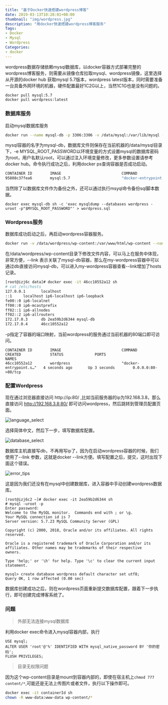 ```yaml
---
title: "基于Docker快速搭建wordpress博客"
date: 2019-03-13T10:28:01+08:00
thumbnail: "img/wordpress.jpg"
description: "用docker快速搭建wordpress博客服务"
Tags: 
- Docker
- Mysql
- Wordpress
Categories:
- docker
---
```


wordpress数据存储依赖mysql数据库，以docker容器方式部署完整的wordpress博客服务，则需要从镜像仓库拉取mysql、wordpress镜像，这里选择从开源的docker hub 获取mysql 5.7版本，wordpress latest版本，同时需要准备一台具备外网环境的机器，硬件配置最好1C2G以上，当然1C1G也是没有问题的。

```Bash
docker pull mysql:5.7
docker pull wordpress:latest
```

### 数据库服务

启动mysql数据库服务

```Bash
docker run --name mysql-db -p 3306:3306 -v /data/mysql:/var/lib/mysql -d -e MYSQL_ROOT_PASSWORD=root mysql:5.7
```
mysql容器的名字为mysql-db，数据库文件则保存在当前机器的/data/mysql目录下，-e MYSQL_ROOT_PASSWORD以环境变量的方式设置mysql的数据库密码为root，用户名默认root，可以通过注入环境变量修改，更多参数设置请参考docker hub。命令执行成功之后，利用docker ps查询容器是否成功启动。

```Bash
CONTAINER ID        IMAGE                           COMMAND                  CREATED             STATUS              PORTS                                  NAMES
95808c37fea6        mysql:5.7                       "docker-entrypoint.s…"   2 minutes ago       Up 2 minutes        0.0.0.0:3306->3306/tcp, 33060/tcp      mysql-db
```
当然除了以数据库文件作为备份之外，还可以通过执行msyql命令备份sql脚本数据。

```Docker
docker exec mysql-db sh -c 'exec mysqldump --databases wordpress -uroot -p"$MYSQL_ROOT_PASSWORD"' > wordpress.sql
```

### Wordpress服务
数据库成功启动之后，再启动wordpress容器服务。

```Bash
docker run -v /data/wordpress/wp-content:/var/www/html/wp-content --name my-wordpress --link mysql-db:db -p 80:80 -d wordpress
```

在/data/wordpress/wp-content目录下修改文件内容，可以马上在服务中体现，非常方便，--link 表示关联了mysql-db容器，那么在my-wordpress容器中可以通过db直接访问mysql-db，可以进入my-wordpress容器查看--link增加了hosts记录。

```Bash
[root@izj6c data]# docker exec -it 46cc10552a12 sh
# cat /etc/hosts
127.0.0.1       localhost
::1     localhost ip6-localhost ip6-loopback
fe00::0 ip6-localnet
ff00::0 ip6-mcastprefix
ff02::1 ip6-allnodes
ff02::2 ip6-allrouters
172.17.0.3      db 2ea59b2d6344 mysql-db
172.17.0.4      46cc10552a12
```
-p指定了容器的端口映射，当前wordpress的服务通过当前机器的80端口即可访问。

```Docker
CONTAINER ID        IMAGE                           COMMAND                  CREATED             STATUS              PORTS                               NAMES
46cc10552a12        wordpress                       "docker-entrypoint.s…"   4 seconds ago       Up 3 seconds        0.0.0.0:80->80/tcp 
```
### 配置Wordpress
现在通过浏览器直接访问 http://ip:80/ ,比如当前服务器的ip为192.168.3.8，那么直接访问 http://192.168.3.8:80/ 即可访问wordpress，然后跳转到管理员配置页面。

![language_select](/blog/docker_deploy_wordpress/002.png)

选择简体中文，然后下一步，填写数据库配置。

![database_select](/blog/docker_deploy_wordpress/001.png)

数据库主机直接写db，不再用写ip了，因为在启动wordpress容器的时候，我们使用了--link 参数，这就是docker --link方便。填写配置之后，提交，这时出现下面这个错误。

![error_tips](/blog/docker_deploy_wordpress/003.png)

这是因为我们还没有在mysql中创建数据库，进入容器中手动创建wordpress数据库。

```MySQL
[root@izj6c2 ~]# docker exec -it 2ea59b2d6344 sh
# mysql -uroot -p
Enter password:
Welcome to the MySQL monitor.  Commands end with ; or \g.
Your MySQL connection id is 7
Server version: 5.7.23 MySQL Community Server (GPL)
 
Copyright (c) 2000, 2018, Oracle and/or its affiliates. All rights reserved.
 
Oracle is a registered trademark of Oracle Corporation and/or its
affiliates. Other names may be trademarks of their respective
owners.
 
Type 'help;' or '\h' for help. Type '\c' to clear the current input statement.
 
mysql> create database wordpress default character set utf8;
Query OK, 1 row affected (0.00 sec)
```

数据库创建成功之后，则在wordpress页面重新提交数据库配置，跟着下一步执行，即可创建完成博客系统了。

### 问题

> 外部无法连接mysql数据库

利用docker exec命令进入mysql容器内部，执行

```MySQL
USE mysql;
ALTER USER 'root'@'%' IDENTIFIED WITH mysql_native_password BY '你的密码';
FLUSH PRIVILEGES;
```

> 目录无权限问题

因为这个wp-content目录是mount到容器内部的，即使在宿主机上`chmod 777 content/*`,可能还是无法上传图片或者文件，执行以下操作即可。
```Bash
docker exec -it containerId sh
chown -R www-data:www-data wp-content/*
```









